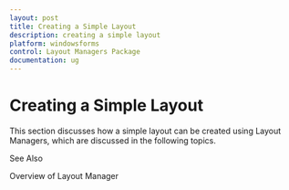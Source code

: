 ```yaml
---
layout: post
title: Creating a Simple Layout
description: creating a simple layout
platform: windowsforms
control: Layout Managers Package
documentation: ug
---
```

# Creating a Simple Layout

 This section discusses how a simple layout can be created using Layout Managers, which are discussed in the following topics.

See Also

Overview of Layout Manager
